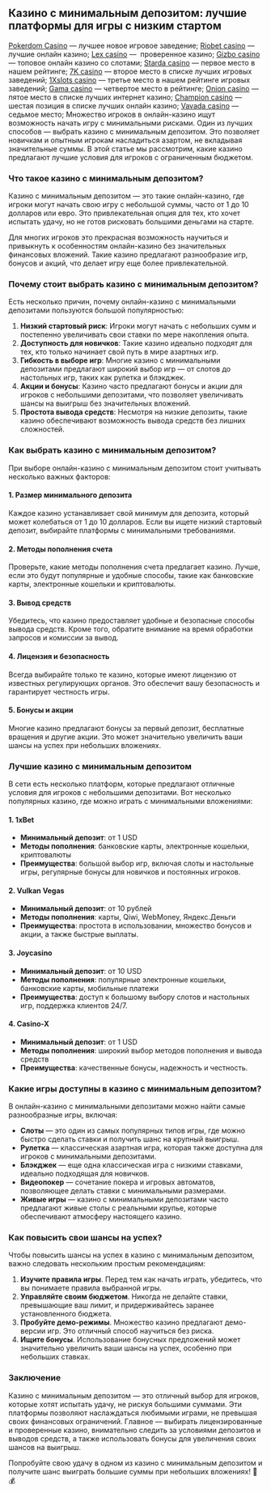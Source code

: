 ## Казино с минимальным депозитом: лучшие платформы для игры с низким стартом
 [Pokerdom Casino](https://brandplay.link/FwVc4f) — лучшее новое игровое заведение;
 [Riobet casino](https://brandplay.link/TnjsxFvH) — лучшие онлайн казино;
 [Lex casino](https://brandplay.link/VMqNXPFs) —  проверенное казино;
 [Gizbo casino](https://brandplay.link/rvzLrVLp) — топовое онлайн казино со слотами;
 [Starda casino](https://brandplay.link/HDcDrxLk) — первое место в нашем рейтинге;
 [7K casino](https://brandplay.link/dd46bNgD) — второе место в списке лучших игровых заведений;
 [1Xslots casino](https://brandplay.link/J2ZbqMPZ) — третье место в нашем рейтинге игровых заведений;
 [Gama casino](https://brandplay.link/RD52jZbL) — четвертое место в рейтинге;
 [Onion casino](https://brandplay.link/8LcS6Djb) — пятое место в списке лучших интернет казино;
 [Champion casino](https://temon-gter.cfd/go/9n8?p56190p303844p3509t17502) — шестая позиция в списке лучших онлайн казино;
 [Vavada casino](https://vavadapartner.pro/?promo=75590753-cc8b-4c4a-8d71-99b7a2293439-jud\&target=register) — седьмое место;
Множество игроков в онлайн-казино ищут возможность начать игру с минимальными рисками. Один из лучших способов — выбрать казино с минимальным депозитом. Это позволяет новичкам и опытным игрокам насладиться азартом, не вкладывая значительные суммы. В этой статье мы рассмотрим, какие казино предлагают лучшие условия для игроков с ограниченным бюджетом.

### Что такое казино с минимальным депозитом?

Казино с минимальным депозитом — это такие онлайн-казино, где игроки могут начать свою игру с небольшой суммы, часто от 1 до 10 долларов или евро. Это привлекательная опция для тех, кто хочет испытать удачу, но не готов рисковать большими деньгами на старте.

Для многих игроков это прекрасная возможность научиться и привыкнуть к особенностям онлайн-казино без значительных финансовых вложений. Такие казино предлагают разнообразие игр, бонусов и акций, что делает игру еще более привлекательной.

### Почему стоит выбрать казино с минимальным депозитом?

Есть несколько причин, почему онлайн-казино с минимальными депозитами пользуются большой популярностью:

1. **Низкий стартовый риск**: Игроки могут начать с небольших сумм и постепенно увеличивать свои ставки по мере накопления опыта.
2. **Доступность для новичков**: Такие казино идеально подходят для тех, кто только начинает свой путь в мире азартных игр.
3. **Гибкость в выборе игр**: Многие казино с минимальными депозитами предлагают широкий выбор игр — от слотов до настольных игр, таких как рулетка и блэкджек.
4. **Акции и бонусы**: Казино часто предлагают бонусы и акции для игроков с небольшими депозитами, что позволяет увеличивать шансы на выигрыш без значительных вложений.
5. **Простота вывода средств**: Несмотря на низкие депозиты, такие казино обеспечивают возможность вывода средств без лишних сложностей.

### Как выбрать казино с минимальным депозитом?

При выборе онлайн-казино с минимальным депозитом стоит учитывать несколько важных факторов:

#### 1. **Размер минимального депозита**

Каждое казино устанавливает свой минимум для депозита, который может колебаться от 1 до 10 долларов. Если вы ищете низкий стартовый депозит, выбирайте платформы с минимальными требованиями.

#### 2. **Методы пополнения счета**

Проверьте, какие методы пополнения счета предлагает казино. Лучше, если это будут популярные и удобные способы, такие как банковские карты, электронные кошельки и криптовалюты.

#### 3. **Вывод средств**

Убедитесь, что казино предоставляет удобные и безопасные способы вывода средств. Кроме того, обратите внимание на время обработки запросов и комиссии за вывод.

#### 4. **Лицензия и безопасность**

Всегда выбирайте только те казино, которые имеют лицензию от известных регулирующих органов. Это обеспечит вашу безопасность и гарантирует честность игры.

#### 5. **Бонусы и акции**

Многие казино предлагают бонусы за первый депозит, бесплатные вращения и другие акции. Это может значительно увеличить ваши шансы на успех при небольших вложениях.

### Лучшие казино с минимальным депозитом

В сети есть несколько платформ, которые предлагают отличные условия для игроков с небольшими депозитами. Вот несколько популярных казино, где можно играть с минимальными вложениями:

#### 1. **1xBet**

* **Минимальный депозит**: от 1 USD
* **Методы пополнения**: банковские карты, электронные кошельки, криптовалюты
* **Преимущества**: большой выбор игр, включая слоты и настольные игры, регулярные бонусы для новичков и постоянных игроков.

#### 2. **Vulkan Vegas**

* **Минимальный депозит**: от 10 рублей
* **Методы пополнения**: карты, Qiwi, WebMoney, Яндекс.Деньги
* **Преимущества**: простота в использовании, множество бонусов и акции, а также быстрые выплаты.

#### 3. **Joycasino**

* **Минимальный депозит**: от 10 USD
* **Методы пополнения**: популярные электронные кошельки, банковские карты, мобильные платежи
* **Преимущества**: доступ к большому выбору слотов и настольных игр, поддержка клиентов 24/7.

#### 4. **Casino-X**

* **Минимальный депозит**: от 1 USD
* **Методы пополнения**: широкий выбор методов пополнения и вывода средств
* **Преимущества**: качественные бонусы, надежность и честность.

### Какие игры доступны в казино с минимальным депозитом?

В онлайн-казино с минимальными депозитами можно найти самые разнообразные игры, включая:

* **Слоты** — это один из самых популярных типов игры, где можно быстро сделать ставки и получить шанс на крупный выигрыш.
* **Рулетка** — классическая азартная игра, которая также доступна для игроков с минимальными депозитами.
* **Блэкджек** — еще одна классическая игра с низкими ставками, идеально подходящая для новичков.
* **Видеопокер** — сочетание покера и игровых автоматов, позволяющее делать ставки с минимальными размерами.
* **Живые игры** — казино с минимальными депозитами часто предлагают живые столы с реальными крупье, которые обеспечивают атмосферу настоящего казино.

### Как повысить свои шансы на успех?

Чтобы повысить шансы на успех в казино с минимальным депозитом, важно следовать нескольким простым рекомендациям:

1. **Изучите правила игры**. Перед тем как начать играть, убедитесь, что вы понимаете правила выбранной игры.
2. **Управляйте своим бюджетом**. Никогда не делайте ставки, превышающие ваш лимит, и придерживайтесь заранее установленного бюджета.
3. **Пробуйте демо-режимы**. Множество казино предлагают демо-версии игр. Это отличный способ научиться без риска.
4. **Ищите бонусы**. Использование бонусных предложений может значительно увеличить ваши шансы на успех, особенно при небольших ставках.

### Заключение

Казино с минимальным депозитом — это отличный выбор для игроков, которые хотят испытать удачу, не рискуя большими суммами. Эти платформы позволяют наслаждаться любимыми играми, не превышая своих финансовых ограничений. Главное — выбирать лицензированные и проверенные казино, внимательно следить за условиями депозитов и выводов средств, а также использовать бонусы для увеличения своих шансов на выигрыш.

Попробуйте свою удачу в одном из казино с минимальным депозитом и получите шанс выиграть большие суммы при небольших вложениях! 🎰💰
